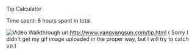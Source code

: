 Tip Calculator

Time spent: 6 hours spent in total

![Video Walkthrough](tipcalc.gif)
url:http://www.yangyangsun.com/tip.html
( Sorry I didn't get my gif image uploaded in the proper way, but I will try to catch up.)
